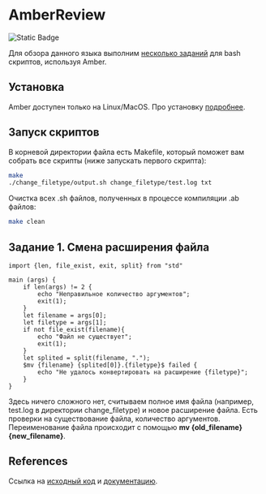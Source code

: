 # AmberReview

![Static Badge](https://img.shields.io/badge/Amber-blue)

Для обзора данного языка выполним [несколько заданий](http://www.astro.spbu.ru/sites/default/files/training_problems.pdf) для bash скриптов, используя Amber.

## Установка

Amber доступен только на Linux/MacOS. Про установку [подробнее](https://docs.amber-lang.com/getting_started/installation).

## Запуск скриптов

В корневой директории файла есть Makefile, который поможет вам собрать все скрипты (ниже запускать первого скрипта):

```bash
make
./change_filetype/output.sh change_filetype/test.log txt
```

Очистка всех .sh файлов, полученных в процессе компиляции .ab файлов:

```bash
make clean
```


## Задание 1. Смена расширения файла

```Amber
import {len, file_exist, exit, split} from "std"

main (args) {
	if len(args) != 2 {
		echo "Неправильное количество аргументов";
		exit(1);
	}
	let filename = args[0];
	let filetype = args[1];
	if not file_exist(filename){
		echo "Файл не существует";
		exit(1);
	}
	let splited = split(filename, ".");
	$mv {filename} {splited[0]}.{filetype}$ failed {
		echo "Не удалось конвертировать на расширение {filetype}";
	}	
}
```

Здесь ничего сложного нет, считываем полное имя файла (например, test.log в директории change_filetype) и новое расширение файла. Есть проверки на существование файла, количество аргументов. Переименование файла происходит с помощью **mv {old_filename} {new_filename}**.



## References

Ссылка на [исходный код](https://github.com/Ph0enixKM/Amber) и [документацию](https://docs.amber-lang.com).
